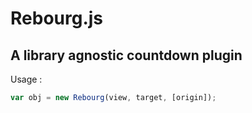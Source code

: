 Rebourg.js
====

A library agnostic countdown plugin
----

Usage :

 ```javascript
var obj = new Rebourg(view, target, [origin]);
